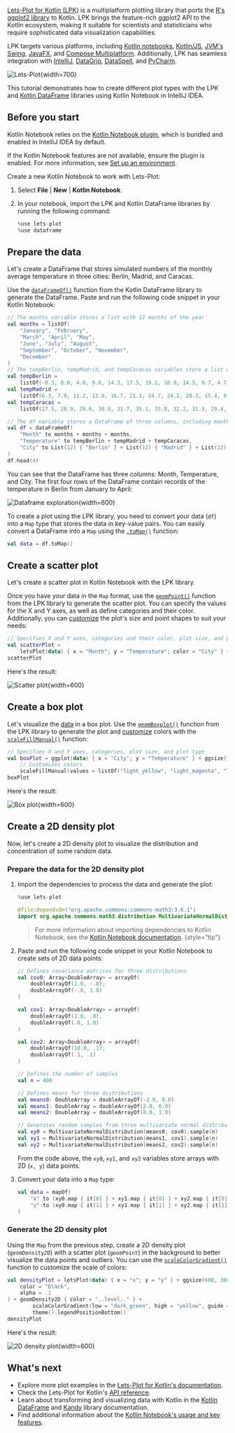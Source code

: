 [//]: # (title: Data visualization with Lets-Plot for Kotlin)

[Lets-Plot for Kotlin (LPK)](https://lets-plot.org/kotlin/get-started.html) is a multiplatform plotting library that ports the [R's ggplot2 library](https://ggplot2.tidyverse.org/) to
Kotlin. LPK brings the feature-rich ggplot2 API to the Kotlin ecosystem,
making it suitable for scientists and statisticians who require sophisticated data visualization capabilities.

LPK targets various platforms, including [Kotlin notebooks](data-analysis-overview.md#notebooks), [Kotlin/JS](js-overview.md), [JVM's Swing](https://docs.oracle.com/javase/8/docs/technotes/guides/swing/), [JavaFX](https://openjfx.io/), and [Compose Multiplatform](https://www.jetbrains.com/lp/compose-multiplatform/).
Additionally, LPK has seamless integration with [IntelliJ](https://www.jetbrains.com/idea/), [DataGrip](https://www.jetbrains.com/datagrip/), [DataSpell](https://www.jetbrains.com/dataspell/), and [PyCharm](https://www.jetbrains.com/pycharm/).

![Lets-Plot](lets-plot-overview.png){width=700}

This tutorial demonstrates how to create different plot types with
the LPK and [Kotlin DataFrame](https://kotlin.github.io/dataframe/gettingstarted.html) libraries using Kotlin Notebook in IntelliJ IDEA.

## Before you start

Kotlin Notebook relies on the [Kotlin Notebook plugin](https://plugins.jetbrains.com/plugin/16340-kotlin-notebook),
which is bundled and enabled in IntelliJ IDEA by default.

If the Kotlin Notebook features are not available, ensure the plugin is enabled. For more information,
see [Set up an environment](kotlin-notebook-set-up-env.md).

Create a new Kotlin Notebook to work with Lets-Plot:

1. Select **File** | **New** | **Kotlin Notebook**.
2. In your notebook, import the LPK and Kotlin DataFrame libraries by running the following command:

    ```kotlin
    %use lets-plot
    %use dataframe
    ```

## Prepare the data

Let's create a DataFrame that stores simulated numbers of the monthly average temperature in three cities: Berlin, Madrid, and Caracas.

Use the [`dataFrameOf()`](https://kotlin.github.io/dataframe/createdataframe.html#dataframeof) function from the Kotlin DataFrame library to generate the DataFrame. Paste and run the following code snippet in your Kotlin Notebook:

```kotlin
// The months variable stores a list with 12 months of the year
val months = listOf(
    "January", "February",
    "March", "April", "May",
    "June", "July", "August",
    "September", "October", "November",
    "December"
)
// The tempBerlin, tempMadrid, and tempCaracas variables store a list with temperature values for each month
val tempBerlin =
    listOf(-0.5, 0.0, 4.8, 9.0, 14.3, 17.5, 19.2, 18.9, 14.5, 9.7, 4.7, 1.0)
val tempMadrid =
    listOf(6.3, 7.9, 11.2, 12.9, 16.7, 21.1, 24.7, 24.2, 20.3, 15.4, 9.9, 6.6)
val tempCaracas =
    listOf(27.5, 28.9, 29.6, 30.9, 31.7, 35.1, 33.8, 32.2, 31.3, 29.4, 28.9, 27.6)

// The df variable stores a DataFrame of three columns, including monthly records, temperature, and cities
val df = dataFrameOf(
    "Month" to months + months + months,
    "Temperature" to tempBerlin + tempMadrid + tempCaracas,
    "City" to List(12) { "Berlin" } + List(12) { "Madrid" } + List(12) { "Caracas" }
)
df.head(4)
```

You can see that the DataFrame has three columns: Month, Temperature, and City. The first four rows of the DataFrame
contain records of the temperature in Berlin from January to April:

![Dataframe exploration](visualization-dataframe-temperature.png){width=600}

To create a plot using the LPK library, you need to convert your data (`df`) into a `Map` type that stores the
data in key-value pairs. You can easily convert a DataFrame into a `Map` using the [`.toMap()`](https://kotlinlang.org/api/latest/jvm/stdlib/kotlin.collections/to-map.html) function:

```kotlin
val data = df.toMap()
```

## Create a scatter plot

Let's create a scatter plot in Kotlin Notebook with the LPK library. 

Once you have your data in the `Map` format, use the [`geomPoint()`](https://lets-plot.org/kotlin/api-reference/-lets--plot--kotlin/org.jetbrains.letsPlot.geom/geom-point/index.html) function from the LPK library to generate the scatter plot. 
You can specify the values for the X and Y axes, as well as define categories and their color. Additionally, 
you can [customize](https://lets-plot.org/kotlin/aesthetics.html#point-shapes) the plot's size and point shapes to suit your needs:

```kotlin
// Specifies X and Y axes, categories and their color, plot size, and plot type
val scatterPlot =
    letsPlot(data) { x = "Month"; y = "Temperature"; color = "City" } + ggsize(600, 500) + geomPoint(shape = 15)
scatterPlot
```

Here's the result:

![Scatter plot](lets-plot-scatter.svg){width=600}

## Create a box plot

Let's visualize the [data](#prepare-the-data) in a box plot. Use the [`geomBoxplot()`](https://lets-plot.org/kotlin/api-reference/-lets--plot--kotlin/org.jetbrains.letsPlot.geom/geom-boxplot.html) 
function from the LPK library to generate the plot and [customize](https://lets-plot.org/kotlin/aesthetics.html#point-shapes) colors with the [`scaleFillManual()`](https://lets-plot.org/kotlin/api-reference/-lets--plot--kotlin/org.jetbrains.letsPlot.scale/scale-fill-manual.html)
function:

```kotlin
// Specifies X and Y axes, categories, plot size, and plot type
val boxPlot = ggplot(data) { x = "City"; y = "Temperature" } + ggsize(700, 500) + geomBoxplot { fill = "City" } +
    // Customizes colors        
    scaleFillManual(values = listOf("light_yellow", "light_magenta", "light_green"))
boxPlot
```

Here's the result:

![Box plot](box-plot.svg){width=600}

## Create a 2D density plot

Now, let's create a 2D density plot to visualize the distribution and concentration of some random data.

### Prepare the data for the 2D density plot

1. Import the dependencies to process the data and generate the plot:

   ```kotlin
   %use lets-plot

   @file:DependsOn("org.apache.commons:commons-math3:3.6.1")
   import org.apache.commons.math3.distribution.MultivariateNormalDistribution
   ```

   > For more information about importing dependencies to Kotlin Notebook, see the [Kotlin Notebook documentation](https://www.jetbrains.com/help/idea/kotlin-notebook.html#add-dependencies).
   > {style="tip"}

2. Paste and run the following code snippet in your Kotlin Notebook to create sets of 2D data points:

   ```kotlin
   // Defines covariance matrices for three distributions
   val cov0: Array<DoubleArray> = arrayOf(
       doubleArrayOf(1.0, -.8),
       doubleArrayOf(-.8, 1.0)
   )
   
   val cov1: Array<DoubleArray> = arrayOf(
       doubleArrayOf(1.0, .8),
       doubleArrayOf(.8, 1.0)
   )
   
   val cov2: Array<DoubleArray> = arrayOf(
       doubleArrayOf(10.0, .1),
       doubleArrayOf(.1, .1)
   )
   
   // Defines the number of samples
   val n = 400
   
   // Defines means for three distributions
   val means0: DoubleArray = doubleArrayOf(-2.0, 0.0)
   val means1: DoubleArray = doubleArrayOf(2.0, 0.0)
   val means2: DoubleArray = doubleArrayOf(0.0, 1.0)
   
   // Generates random samples from three multivariate normal distributions
   val xy0 = MultivariateNormalDistribution(means0, cov0).sample(n)
   val xy1 = MultivariateNormalDistribution(means1, cov1).sample(n)
   val xy2 = MultivariateNormalDistribution(means2, cov2).sample(n)
   ```

   From the code above, the `xy0`, `xy1`, and `xy2` variables store arrays with 2D (`x, y`) data points.

3. Convert your data into a `Map` type:

   ```kotlin
   val data = mapOf(
       "x" to (xy0.map { it[0] } + xy1.map { it[0] } + xy2.map { it[0] }).toList(),
       "y" to (xy0.map { it[1] } + xy1.map { it[1] } + xy2.map { it[1] }).toList()
   )
   ```

### Generate the 2D density plot

Using the `Map` from the previous step, create a 2D density plot (`geomDensity2D`) with a scatter plot (`geomPoint`) in the background to better visualize the
data points and outliers. You can use the [`scaleColorGradient()`](https://lets-plot.org/kotlin/api-reference/-lets--plot--kotlin/org.jetbrains.letsPlot.scale/scale-color-gradient.html) function to customize the scale of colors:

```kotlin
val densityPlot = letsPlot(data) { x = "x"; y = "y" } + ggsize(600, 300) + geomPoint(
    color = "black",
    alpha = .1
) + geomDensity2D { color = "..level.." } +
        scaleColorGradient(low = "dark_green", high = "yellow", guide = guideColorbar(barHeight = 10, barWidth = 300)) +
        theme().legendPositionBottom()
densityPlot
```

Here's the result:

![2D density plot](2d-density-plot.svg){width=600}

## What's next

* Explore more plot examples in the [Lets-Plot for Kotlin's documentation](https://lets-plot.org/kotlin/charts.html).
* Check the Lets-Plot for Kotlin's [API reference](https://lets-plot.org/kotlin/api-reference/). 
* Learn about transforming and visualizing data with Kotlin in the [Kotlin DataFrame](https://kotlin.github.io/dataframe/info.html) and [Kandy](https://kotlin.github.io/kandy/welcome.html) library documentation.
* Find additional information about the [Kotlin Notebook's usage and key features](https://www.jetbrains.com/help/idea/kotlin-notebook.html).
